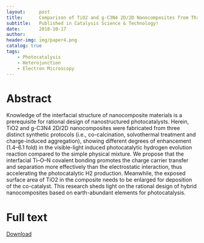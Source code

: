 ```yaml
---
layout:     post
title:      Comparison of TiO2 and g-C3N4 2D/2D Nanocomposites from Three Synthesis Protocols for Visible-light Induced Hydrogen Evolution
subtitle:   Published in Catalysis Science & Technology!
date:       2018-10-17
author:     _
header-img: img/paper4.png
catalog: true
tags:
    - Photocatalysis
    - Heterojunction
    - Electron Microscopy
---
```


# Abstract
Knowledge of the interfacial structure of nanocomposite materials is a prerequisite for rational design of nanostructured photocatalysts. Herein, TiO2 and g-C3N4 2D/2D nanocomposites were fabricated from three distinct synthetic protocols (i.e., co-calcination, solvothermal treatment and charge-induced aggregation), showing different degrees of enhancement (1.4–6.1 fold) in the visible-light induced photocatalytic hydrogen evolution reaction compared to the simple physical mixture. We propose that the interfacial Ti–O–N covalent bonding promotes the charge carrier transfer and separation more effectively than the electrostatic interaction, thus accelerating the photocatalytic H2 production. Meanwhile, the exposed surface area of TiO2 in the composite needs to be enlarged for deposition of the co-catalyst. This research sheds light on the rational design of hybrid nanocomposites based on earth-abundant elements for photocatalysis.

# Full text
[Download](http://sci-hub.tw/10.1039/C8CY00965A "Download")

